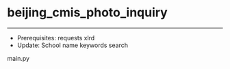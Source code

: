# beijing_cmis_photo_inquiry
---
* Prerequisites: requests xlrd
* Update: School name keywords search

main.py